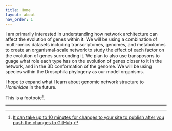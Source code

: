 ```yaml
---
title: Home
layout: about
nav_order: 1
---
```



I am primarily interested in understanding how network architecture can affect the evolution of genes within it. 
We will be using a combination of multi-omics datasets including transcriptomes, genomes, and metabolomes to create an organismal-scale network to study the effect of each factor on the evolution of genes surrounding it. We plan to also use transposons to guage what role each type has on the evolution of genes closer to it in the network, and in the 3D conformation of the genome. 
We will be using species within the Drosophila phylogeny as our model organisms.

I hope to expand what I learn about genomic network structure to _Hominidae_ in the future.


This is a footbote[^1]. 

----

[^1]: [It can take up to 10 minutes for changes to your site to publish after you push the changes to GitHub](https://docs.github.com/en/pages/setting-up-a-github-pages-site-with-jekyll/creating-a-github-pages-site-with-jekyll#creating-your-site).

[Just the Docs]: https://just-the-docs.github.io/just-the-docs/
[GitHub Pages]: https://docs.github.com/en/pages
[README]: https://github.com/just-the-docs/just-the-docs-template/blob/main/README.md
[Jekyll]: https://jekyllrb.com
[GitHub Pages / Actions workflow]: https://github.blog/changelog/2022-07-27-github-pages-custom-github-actions-workflows-beta/
[use this template]: https://github.com/just-the-docs/just-the-docs-template/generate
